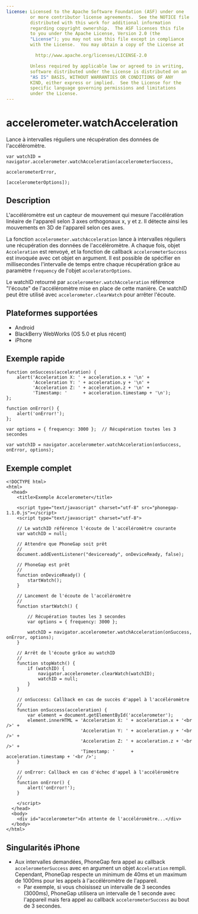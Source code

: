 ```yaml
---
license: Licensed to the Apache Software Foundation (ASF) under one
         or more contributor license agreements.  See the NOTICE file
         distributed with this work for additional information
         regarding copyright ownership.  The ASF licenses this file
         to you under the Apache License, Version 2.0 (the
         "License"); you may not use this file except in compliance
         with the License.  You may obtain a copy of the License at

           http://www.apache.org/licenses/LICENSE-2.0

         Unless required by applicable law or agreed to in writing,
         software distributed under the License is distributed on an
         "AS IS" BASIS, WITHOUT WARRANTIES OR CONDITIONS OF ANY
         KIND, either express or implied.  See the License for the
         specific language governing permissions and limitations
         under the License.
---
```


accelerometer.watchAcceleration
===============================

Lance à intervalles réguliers une récupération des données de l'accéléromètre.

    var watchID = navigator.accelerometer.watchAcceleration(accelerometerSuccess,
                                                           accelerometerError,
                                                           [accelerometerOptions]);
                                                           
Description
-----------

L'accéléromètre est un capteur de mouvement qui mesure l'accélération linéaire de l'appareil selon 3 axes orthogonaux x, y et z. Il détecte ainsi les mouvements en 3D de l'appareil selon ces axes.

La fonction `accelerometer.watchAcceleration` lance à intervalles réguliers une récupération des données de l'accéléromètre. A chaque fois, objet `Acceleration` est renvoyé, et la fonction de callback `accelerometerSuccess` est invoquée avec cet objet en argument. Il est possible de spécifier en millisecondes l'intervalle de temps entre chaque récupération grâce au paramètre `frequency` de l'objet `acceleratorOptions`.

Le watchID retourné par `accelerometer.watchAcceleration` référence "l'écoute" de l'accéléromètre mise en place de cette manière. Ce watchID peut être utilisé avec `accelerometer.clearWatch` pour arrêter l'écoute.

Plateformes supportées
----------------------

- Android
- BlackBerry WebWorks (OS 5.0 et plus récent)
- iPhone


Exemple rapide
--------------

    function onSuccess(acceleration) {
        alert('Acceleration X: ' + acceleration.x + '\n' +
              'Acceleration Y: ' + acceleration.y + '\n' +
              'Acceleration Z: ' + acceleration.z + '\n' +
              'Timestamp: '      + acceleration.timestamp + '\n');
    };

    function onError() {
        alert('onError!');
    };

    var options = { frequency: 3000 };  // Récupération toutes les 3 secondes
    
    var watchID = navigator.accelerometer.watchAcceleration(onSuccess, onError, options);

Exemple complet
---------------

    <!DOCTYPE html>
    <html>
      <head>
        <title>Exemple Accelerometer</title>

        <script type="text/javascript" charset="utf-8" src="phonegap-1.1.0.js"></script>
        <script type="text/javascript" charset="utf-8">

        // Le watchID référence l'écoute de l'accéléromètre courante
        var watchID = null;
        
        // Attendre que PhoneGap soit prêt
        //
        document.addEventListener("deviceready", onDeviceReady, false);

        // PhoneGap est prêt
        //
        function onDeviceReady() {
            startWatch();
        }

        // Lancement de l'écoute de l'accéléromètre
        //
        function startWatch() {
            
            // Récupération toutes les 3 secondes
            var options = { frequency: 3000 };
            
            watchID = navigator.accelerometer.watchAcceleration(onSuccess, onError, options);
        }
        
        // Arrêt de l'écoute grâce au watchID
        //
        function stopWatch() {
            if (watchID) {
                navigator.accelerometer.clearWatch(watchID);
                watchID = null;
            }
        }
        
        // onSuccess: Callback en cas de succès d'appel à l'accéléromètre
        //
        function onSuccess(acceleration) {
            var element = document.getElementById('accelerometer');
            element.innerHTML = 'Acceleration X: ' + acceleration.x + '<br />' +
                                'Acceleration Y: ' + acceleration.y + '<br />' +
                                'Acceleration Z: ' + acceleration.z + '<br />' +
                                'Timestamp: '      + acceleration.timestamp + '<br />';
        }

        // onError: Callback en cas d'échec d'appel à l'accéléromètre
        //
        function onError() {
            alert('onError!');
        }

        </script>
      </head>
      <body>
        <div id="accelerometer">En attente de l'accéléromètre...</div>
      </body>
    </html>
    
Singularités iPhone
-------------------

- Aux intervalles demandées, PhoneGap fera appel au callback `accelerometerSuccess` avec en argument un objet `Acceleration` rempli. Cependant, PhoneGap respecte un minimum de 40ms et un maximum de 1000ms pour les appels à l'accéléromètre de l'appareil.
  - Par exemple, si vous choisissez un intervalle de 3 secondes (3000ms), PhoneGap utilisera un intervalle de 1 seconde avec l'appareil mais fera appel au callback `accelerometerSuccess` au bout de 3 secondes.
